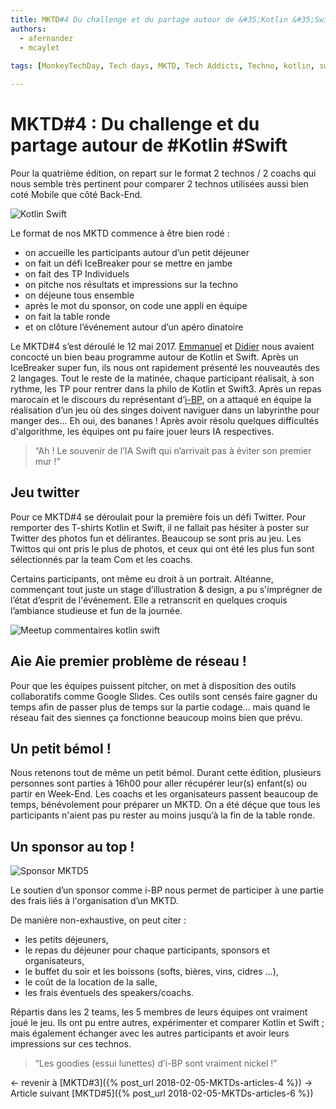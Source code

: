 ```yaml
---
title: MKTD#4 Du challenge et du partage autour de &#35;Kotlin &#35;Swift
authors: 
  - afernandez
  - mcaylet
  
tags: [MonkeyTechDay, Tech days, MKTD, Tech Addicts, Techno, kotlin, swift]

---
```


# MKTD#4 : Du challenge et du partage autour de #Kotlin #Swift

Pour la quatrième édition, on repart sur le format 2 technos / 2 coachs qui nous semble très pertinent pour comparer 2 technos utilisées aussi bien coté Mobile que côté Back-End.
<!--more-->
![Kotlin Swift](https://lh3.googleusercontent.com/Cb0GhO9F2m6Q-w-2kLlFOflRNk_0yUhLkePt5XZmlvw1kOFNdtpWSgWYXkoRldSIuHbAOmlP-1XApQWXZq9hNmUEOThbvyh3JjdT2J7GaH5SeAMfN4BEF9RaTGlPwA-KgoBSyBhpPSq5MPKt7hZF7REY39GBF0On-aVs4R1EBJs2FofQrX9m-vgy8vKAhzPnJXaGMhyWZBEjx83hYTZb2fvbtnrxvzv-tvTBmOHt8Xt5EERJZ1eS-mAoYJldQYYWbHl93dr6TlDdhl9Y_Q3086s9WDGd17b4DvKbf7c8gN8LfwELt72Rw1FahXC7XG19FV5PiZp8O3Fh8QApkTt3jZque5eQDsVLBDAeHOB9pY3fITWPENXJKqqV5VrzgPzxPy1Q425ECfO-C8BnaZe95ZjSow6eJhQFpZayElbejZ3x3SbMEYUwm0ntP6kISa3ucCSlIS_OAXhgryfpTk_tbH2mPzuhofpiZKDgmBxYbeZYaSbPLfN9AGjGQKTj0dr8cOapEV9BI7th-TVYHcFtdRuX77cCqy5rlC4qSZdf7Y4g5oIiMerqrvnejjVtbOAJGTdxaJ2ooSr2gAku5ev3yrGUaVO1Ekhqj1Ep7J3Cho2MaHqvlYT0UqtTQyRJ78PZn0KPVTc3XZHofGVoLQAk5lQE1if1SyWs=w1867-h739-no)

Le format de nos MKTD commence à être bien rodé : 
- on accueille les participants autour d’un petit déjeuner 
- on fait un défi IceBreaker pour se mettre en jambe
- on fait des TP Individuels
- on pitche nos résultats et impressions sur la techno
- on déjeune tous ensemble
- après le mot du sponsor, on code une appli en équipe
- on fait la table ronde
- et on clôture l’événement autour d’un apéro dinatoire

Le MKTD#4 s’est déroulé le 12 mai 2017. [Emmanuel](https://twitter.com/EmmanuelVinas?lang=fr) et [Didier](https://twitter.com/dplaindoux?lang=fr) nous avaient concocté un bien beau programme autour de Kotlin et Swift. Après un IceBreaker super fun, ils nous ont rapidement présenté les nouveautés des 2 langages. Tout le reste de la matinée, chaque participant réalisait, à son rythme, les TP pour rentrer dans la philo de Kotlin et Swift3. Après un repas marocain et le discours du représentant d’[i-BP](https://twitter.com/InformatiqueBP?lang=fr), on a attaqué en équipe la réalisation d’un jeu où des singes doivent naviguer dans un labyrinthe pour manger des… Eh oui, des bananes !
Après avoir résolu quelques difficultés d'algorithme, les équipes ont pu faire jouer leurs IA respectives.

 > “Ah ! Le souvenir de l’IA Swift qui n’arrivait pas à éviter son premier mur !”

## Jeu twitter
Pour ce MKTD#4 se déroulait pour la première fois un défi Twitter. Pour remporter des T-shirts Kotlin et Swift, il ne fallait pas hésiter à poster sur Twitter des photos fun et délirantes. Beaucoup se sont pris au jeu.
Les Twittos qui ont pris le plus de photos, et ceux qui ont été les plus fun sont sélectionnés par la team Com et les coachs.

Certains participants, ont même eu droit à un portrait. Altéanne, commençant tout juste un stage d’illustration & design, a pu s'imprégner de l’état d’esprit de l'événement. Elle a retranscrit en quelques croquis l’ambiance studieuse et fun de la journée.

![Meetup commentaires kotlin swift](https://lh3.googleusercontent.com/A34veaj1wL9dJw0WfB2UzZC_-8ziCUYmOkKuI6MpqmiQh34nTp4_QZfPj_Rc2hVizuKGPS5fw1A5q9u--HeY48z78lFJ1tLEDQQ0g0gSovdaROQCvcOymuH3osLu3RcNntR3_zKKG_zuIaQxHbJAXoB7mE2KCPC_Rv2SHRbenaf0CFltl04BbhkECduPi8Mg6iDSkoTGAruxe6hFyOjzqzoy9pAueJP5zu15qLw13SBo95qJjJ8XYV604zgpTOpXCx7u5xc5mLpKQZx2AubqfGsqJ9I8x6Zt2tiERHU9Xau7W3dZB0wGAWwhbUIxZhPWSMFt0O8lC4q3_vvwTrBcM9NzwgF1QH9ZMyw1XjDX7ALbh1kmZ9rHukw5yC8niA96UjFNYTqVOH7v6uSECUYs4VE1xApwzih3jk8OP1eylJy9NLdNky8aDI6nambLfSHIVkLlMdXlCCU4151VEJ2YrfAFwpIoU0QvotaHP-ZoT_vi1M80so9MGkBNeoDcNpNwKas_vn6InZ9q-2ZHFtq26qpNaWSIFCt88u1NlZ8p--QJ7w-kE7kaKcPpGQc-_JZlGtWVWVj7nYWrNtk8ZAx_36WY0iIBdeQ1OjqpzDUiLvIzHuD-5c3vtK_3YvBNfsxoz8dZ4eeUXA5PT8sbv5TSFqYUz683QU6m=w1107-h687-no)


## Aie Aie premier problème de réseau !
Pour que les équipes puissent pitcher, on met à disposition des outils collaboratifs comme Google Slides. Ces outils sont censés faire gagner du temps afin de passer plus de temps sur la partie codage… mais quand le réseau fait des siennes ça fonctionne beaucoup moins bien que prévu.


## Un petit bémol !
Nous retenons tout de même un petit bémol. Durant cette édition, plusieurs personnes sont parties à 16h00 pour aller récupérer leur(s) enfant(s) ou partir en Week-End. Les coachs et les organisateurs passent beaucoup de temps, bénévolement pour préparer un MKTD. On a été déçue que tous les participants n'aient pas pu rester au moins jusqu’à la fin de la table ronde.


## Un sponsor au top !
 
![Sponsor MKTD5](https://lh3.googleusercontent.com/s0DFSAjRxzWdTV0NyjFl6Q6Kr4lOPurZkz8ZdNTyiz33BepD_KSZPmskyBpJgMRkUP9vLZGlIFoA9Q8vl2BetUYxq-h3sP0Qy-dhWqACA6fER9yn3MvtveE8Z0pgzDAhQ_BycGEgJmRXbVAOTsizrgAlXapBesBJZnkbOdhOzdU0Y2DPe8XoVn_dRVC8ViGJ2kmGjUvwOn4R-3JA39vcdx-KmaD4Gy5IX8xOz9AGedgvvL2r96fOk6nT6pqR23_TcerJr1PvQ9lOvOogMbWBJEpnLIgDc1-SkXuqi3IZx_lvAYT5hVgJxI5iQES0-b4AbcZ-KH2ZMAjaV2E4d-CQdTmri2EZRYxR0qvE36UeDB77Ut-noG7C6kZ6okCd9zuBucYWkWB2Ogh-qJhE64pvhVtRD6cwigq-iEnfGSkccSAaNzvzxA2DDyBIaWi3UeMIMzsUFbO-TiIVzybEETEjR2rFI5cjoyCpGqNn8gUb6TJauCV929ZDdLvAv6ofyHgEXH6EahY_PhIuDUeG7gDsw2UGdHP8WUfVhQs-Ig5y1q23QX1v_KWiJIYkVckME0K70esF616y6y4m8qPTzsGxrefyVPUHhBBfvtxCRTSg-MSEpxj0ZoMAw49Mmjy2VcJnjM2DtSpoqqz79XLn9QznzEGoZKKyPJdo=w1250-h430-no)

Le soutien d’un sponsor comme i-BP nous permet de participer à une partie des frais liés à l'organisation d’un MKTD. 

De manière non-exhaustive, on peut citer :
- les petits déjeuners,
- le repas du déjeuner pour chaque participants, sponsors et organisateurs,
- le buffet du soir et les boissons (softs, bières, vins, cidres ...),
- le coût de la location de la salle,
- les frais éventuels des speakers/coachs.

Répartis dans les 2 teams, les 5 membres de leurs équipes ont vraiment joué le jeu. Ils ont pu entre autres, expérimenter et comparer Kotlin et Swift ; mais également échanger avec les autres participants et avoir leurs impressions sur ces technos.
> “Les goodies (essui lunettes) d’i-BP sont vraiment nickel !”


← revenir à [MKTD#3]({% post_url 2018-02-05-MKTDs-articles-4 %}) → Article suivant [MKTD#5]({% post_url 2018-02-05-MKTDs-articles-6 %})



